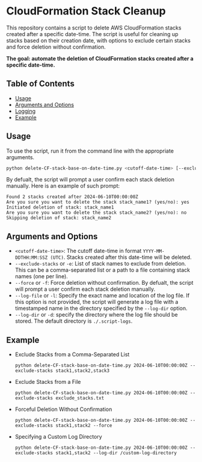 # CloudFormation Stack Cleanup

This repository contains a script to delete AWS CloudFormation stacks created after a specific date-time. The script is useful for cleaning up stacks based on their creation date, with options to exclude certain stacks and force deletion without confirmation.

**The goal: automate the deletion of CloudFormation stacks created after a specific date-time.**

## Table of Contents

- [Usage](#usage)
- [Arguments and Options](#options)
- [Logging](#logging)
- [Example](#example)


## Usage

To use the script, run it from the command line with the appropriate arguments.

```sh
python delete-CF-stack-base-on-date-time.py <cutoff-date-time> [--exclude-stacks <stack1,stack2,... or exclude_stacks.txt>] [--force]
```

By defualt, the script will prompt a user confirm each stack deletion manually. Here is an example of such prompt:

```arduino
Found 2 stacks created after 2024-06-10T00:00:00Z
Are you sure you want to delete the stack stack_name1? (yes/no): yes
Initiated deletion of stack: stack_name1
Are you sure you want to delete the stack stack_name2? (yes/no): no
Skipping deletion of stack: stack_name2
```

## Arguments and Options

- `<cutoff-date-time>`: The cutoff date-time in format `YYYY-MM-DDTHH:MM:SSZ (UTC)`. Stacks created after this date-time will be deleted.
- `--exclude-stacks` or `-e`: List of stack names to exclude from deletion. This can be a comma-separated list or a path to a file containing stack names (one per line).
- `--force` or `-f`: Force deletion without confirmation. By defualt, the script will prompt a user confirm each stack deletion manually. 
- `--log-file` or `-l`: Specify the exact name and location of the log file. If this option is not provided, the script will generate a log file with a timestamped name in the directory specified by the `--log-dir` option.
- `--log-dir` or `-d`: specify the directory where the log file should be stored. The default directory is `./.script-logs`.

## Example

- Exclude Stacks from a Comma-Separated List

  `python delete-CF-stack-base-on-date-time.py 2024-06-10T00:00:00Z --exclude-stacks stack1,stack2,stack3`

- Exclude Stacks from a File

  `python delete-CF-stack-base-on-date-time.py 2024-06-10T00:00:00Z --exclude-stacks exclude_stacks.txt`

- Forceful Deletion Without Confirmation

  `python delete-CF-stack-base-on-date-time.py 2024-06-10T00:00:00Z --exclude-stacks stack1,stack2 --force`

- Specifying a Custom Log Directory

  `python delete-CF-stack-base-on-date-time.py 2024-06-10T00:00:00Z --exclude-stacks stack1,stack2 --log-dir /custom-log-directory`
